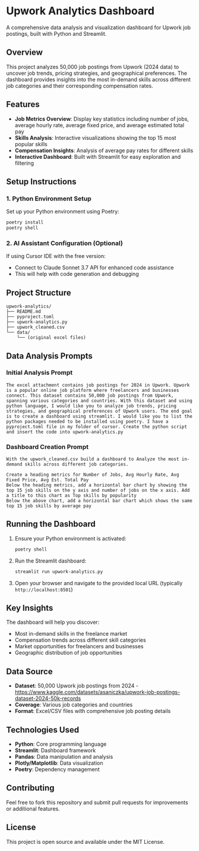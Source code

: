 # Upwork Analytics Dashboard

A comprehensive data analysis and visualization dashboard for Upwork job postings, built with Python and Streamlit.

## Overview

This project analyzes 50,000 job postings from Upwork (2024 data) to uncover job trends, pricing strategies, and geographical preferences. The dashboard provides insights into the most in-demand skills across different job categories and their corresponding compensation rates.

## Features

- **Job Metrics Overview**: Display key statistics including number of jobs, average hourly rate, average fixed price, and average estimated total pay
- **Skills Analysis**: Interactive visualizations showing the top 15 most popular skills
- **Compensation Insights**: Analysis of average pay rates for different skills
- **Interactive Dashboard**: Built with Streamlit for easy exploration and filtering

## Setup Instructions

### 1. Python Environment Setup

Set up your Python environment using Poetry:

```bash
poetry install
poetry shell
```

### 2. AI Assistant Configuration (Optional)

If using Cursor IDE with the free version:
- Connect to Claude Sonnet 3.7 API for enhanced code assistance
- This will help with code generation and debugging

## Project Structure

```
upwork-analytics/
├── README.md
├── pyproject.toml
├── upwork-analytics.py
├── upwork_cleaned.csv
└── data/
    └── (original excel files)
```

## Data Analysis Prompts

### Initial Analysis Prompt
```
The excel attachment contains job postings for 2024 in Upwork. Upwork is a popular online job platform where freelancers and businesses connect. This dataset contains 50,000 job postings from Upwork, spanning various categories and countries. With this dataset and using python language, I would like you to analyze job trends, pricing strategies, and geographical preferences of Upwork users. The end goal is to create a dashboard using streamlit. I would like you to list the python packages needed to be installed using poetry. I have a pyproject.toml file in my folder of cursor. Create the python script and insert the code into upwork-analytics.py
```

### Dashboard Creation Prompt
```
With the upwork_cleaned.csv build a dashboard to Analyze the most in-demand skills across different job categories.

Create a heading metrics for Number of Jobs, Avg Hourly Rate, Avg Fixed Price, Avg Est. Total Pay
Below the heading metrics, add a horizontal bar chart by showing the top 15 job skills on the y axis and number of jobs on the x axis. Add a title to this chart as Top skills by popularity
Below the above chart, add a horizontal bar chart which shows the same top 15 job skills by average pay
```

## Running the Dashboard

1. Ensure your Python environment is activated:
   ```bash
   poetry shell
   ```

2. Run the Streamlit dashboard:
   ```bash
   streamlit run upwork-analytics.py
   ```

3. Open your browser and navigate to the provided local URL (typically `http://localhost:8501`)

## Key Insights

The dashboard will help you discover:
- Most in-demand skills in the freelance market
- Compensation trends across different skill categories
- Market opportunities for freelancers and businesses
- Geographic distribution of job opportunities

## Data Source

- **Dataset**: 50,000 Upwork job postings from 2024 - https://www.kaggle.com/datasets/asaniczka/upwork-job-postings-dataset-2024-50k-records
- **Coverage**: Various job categories and countries
- **Format**: Excel/CSV files with comprehensive job posting details

## Technologies Used

- **Python**: Core programming language
- **Streamlit**: Dashboard framework
- **Pandas**: Data manipulation and analysis
- **Plotly/Matplotlib**: Data visualization
- **Poetry**: Dependency management

## Contributing

Feel free to fork this repository and submit pull requests for improvements or additional features.

## License

This project is open source and available under the MIT License.
